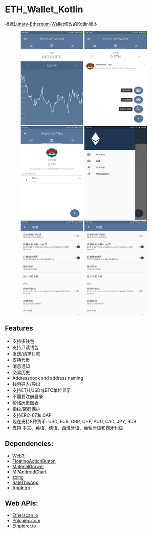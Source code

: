# ETH_Wallet_Kotlin
根据[Lunary-Ethereum-Wallet](https://github.com/manuelsc/Lunary-Ethereum-Wallet)修改的Kotlin版本
<div align="center">
<img src="pic/git1.jpg" width = "200" height = "300"  style="display: inline-block" >
<img src="pic/git2.jpg" width = "200" height = "300" style="display: inline-block" >
<img src="pic/git3.jpg" width = "200" height = "300" style="display: inline-block" >
<img src="pic/git4.jpg" width = "200" height = "300"  style="display: inline-block" >
<img src="pic/git5.jpg" width = "200" height = "300"  style="display: inline-block" >
<img src="pic/git5.jpg" width = "200" height = "300"  style="display: inline-block" >
</div>

## Features
* 支持多钱包  
* 支持只读钱包 
* 发送/请求付款 
* 支持代币  
* 消息通知 
* 交易历史 
* Addressbook and address naming  
* 钱包导入/导出 
* 支持ETH,USD或BTC单位显示
* 不需要注册登录 
* 价格历史图表
* 指纹/密码保护
* 支持ERC-67和ICAP
* 现在支持8种货币: USD, EUR, GBP, CHF, AUD, CAD, JPY, RUB  
* 支持 中文、英语、德语、西班牙语、葡萄牙语和匈牙利语

## Dependencies:
* [Web3j](https://github.com/web3j/web3j)
* [FloatingActionButton](https://github.com/Clans/FloatingActionButton)
* [MaterialDrawer](https://github.com/mikepenz/MaterialDrawer)
* [MPAndroidChart](https://github.com/PhilJay/MPAndroidChart)
* [zxing](https://github.com/zxing/zxing)
* [RateThisApp](https://github.com/kobakei/Android-RateThisApp)
* [AppIntro](https://github.com/apl-devs/AppIntro)

## Web APIs:
* [Etherscan.io](https://etherscan.io/)  
* [Poloniex.com](https://poloniex.com/)  
* [Ethplorer.io](https://ethplorer.io)

